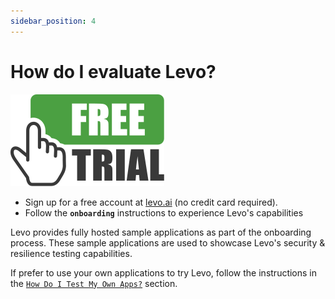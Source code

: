 ```yaml
---
sidebar_position: 4
---
```


# How do I evaluate Levo?

![](./assets/free-trial.svg)
* Sign up for a free account at [levo.ai][levo.ai] (no credit card required).
* Follow the **`onboarding`** instructions to experience Levo's capabilities

Levo provides fully hosted sample applications as part of the onboarding process. These sample applications are used to showcase Levo's security & resilience testing capabilities.

If prefer to use your own applications to try Levo, follow the instructions in the [`How Do I Test My Own Apps?`][test-your-own-app] section.


[levo.ai]: https://levo.ai/signup
[test-your-own-app]: ./test-your-app/testing-your-own-apps.md
